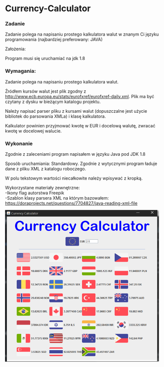 # Currency-Calculator

### Zadanie

Zadanie polega na napisaniu prostego kalkulatora walut w znanym Ci języku programowania (najbardziej preferowany: JAVA)  

Założenia:  

Program musi się uruchamiać na jdk 1.8  

### Wymagania:

Zadanie polega na napisaniu prostego kalkulatora walut.  

Źródłem kursów walut jest plik zgodny z http://www.ecb.europa.eu/stats/eurofxref/eurofxref-daily.xml. Plik ma być czytany z dysku w bieżącym katalogu projektu.  

Należy napisać parser pliku z kursami walut (dopuszczalne jest użycie bibliotek do parsowania XMLa) i klasę kalkulatora.  

Kalkulator powinien przyjmować kwotę w EUR i docelową walutę, zwracać kwotę w docelowej walucie.  


### Wykonanie

Zgodnie z zaleceniami program napisałem w języku Java pod JDK 1.8  

Sposób uruchamiania: Standardowy. Zgodnie z wytycznymi program ładuje dane z pliku XML z katalogu roboczego.  

W polu tekstowym wartości niecałkowite należy wpisywać z kropką.  

Wykorzystane materiały zewnętrzne:  
-Ikony flag autorstwa Freepik  
-Szablon klasy parsera XML na którym bazowałem:  
https://doraprojects.net/questions/7704827/java-reading-xml-file

![image](image.png)
